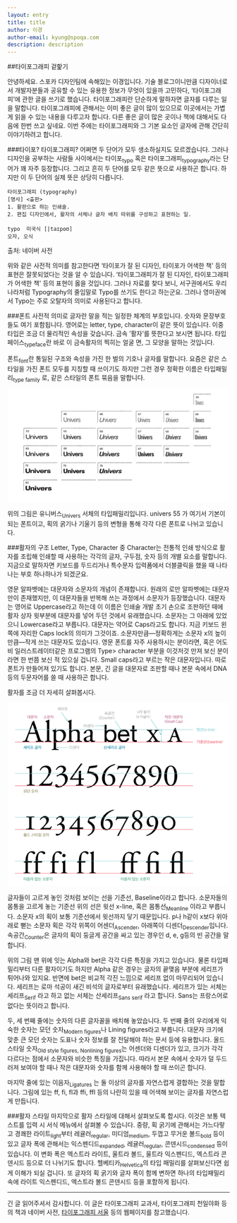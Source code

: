 ```yaml
---
layout: entry
title: title
author: 이경
author-email: kyung@spoqa.com
description: description
---
```


##타이포그래피 겉핥기

안녕하세요. 스포카 디자인팀에 속해있는 이경입니다. 기술 블로그이니만큼 디자이너로서 개발자분들과 공유할 수 있는 유용한 정보가 무엇이 있을까 고민하다, ‘타이포그래피’에 관한 글을 쓰기로 했습니다. 타이포그래피란 단순하게 말하자면 글자를 다루는 일을 말합니다. 타이포그래피에 관해서는 이미 좋은 글이 많이 있으므로 이곳에서는 가볍게 읽을 수 있는 내용을 다루고자 합니다. 다른 좋은 글이 많은 곳이나 책에 대해서도 다음에 한번 쓰고 싶네요. 이번 주에는 타이포그래피와 그 기본 요소인 글자에 관해 간단히 이야기하려고 합니다. 

###타이포? 타이포그래피?
어쩌면 두 단어가 모두 생소하실지도 모르겠습니다. 그러나 디자인을 공부하는 사람들 사이에서는 타이포<sub>typo</sub> 혹은 타이포그래피<sub>typography</sub>라는 단어가 꽤 자주 등장합니다. 그리고 흔히 두 단어를 모두 같은 뜻으로 사용하곤 합니다. 하지만 이 두 단어의 실제 뜻은 상당히 다릅니다. 

	타이포그래피 (typography)
	[명사] <출판>
	1. 활판으로 하는 인쇄술.
	2. 편집 디자인에서, 활자의 서체나 글자 배치 따위를 구성하고 표현하는 일.

	typo  미국식 [|taɪpoʊ] 
	오자, 오식

출처: 네이버 사전

위와 같은 사전적 의미를 참고한다면 ‘타이포가 잘 된 디자인, 타이포가 어색한 책' 등의 표현은 잘못되었다는 것을 알 수 있습니다. ‘타이포그래피가 잘 된 디자인, 타이포그래피가 어색한 책' 등의 표현이 옳을 것입니다. 그러나 자료를 찾다 보니, 서구권에서도 우리나라처럼 Typography의 줄임말로 Typo를 쓰기도 한다고 하는군요. 그러나 영미권에서 Typo는 주로 오탈자의 의미로 사용된다고 합니다. 

###폰트 
사전적 의미로 글자란 말을 적는 일정한 체계의 부호입니다. 숫자와 문장부호들도 여기 포함됩니다. 영어로는 letter, type, character이 같은 뜻이 있습니다. 이중 타입은 조금 더 물리적인 속성을 갖습니다. 금속 ’활자’를 뜻한다고 보시면 됩니다. 타입페이스<sub>typeface</sub>란 바로 이 금속활자의 찍히는 얼굴 면, 그 모양을 말하는 것입니다. 

폰트<sub>font</sub>란 통일된 구조와 속성을 가진 한 벌의 기호나 글자를 말합니다. 요즘은 같은 스타일을 가진 폰트 모두를 지칭할 때 쓰이기도 하지만 그런 경우 정확한 이름은 타입패밀리<sub>type family</sub> 로, 같은 스타일의 폰트 묶음을 말합니다. 

![Univers Familly](/images/Typography/univers_family.gif)

위의 그림은 유니버스<sub>Univers</sub> 서체의 타입패밀리입니다. univers 55 가 여기서 기본이 되는 폰트이고, 획의 굵기나 기울기 등의 변형을 통해 각각 다른 폰트로 나뉘고 있습니다. 

###활자의 구조
Letter, Type, Character 중 Character는 전통적 인쇄 방식으로 활자를 조립해 인쇄할 때 사용하는 각각의 글자, 구두점, 숫자 등의 개별 요소를 말합니다. 지금으로 말하자면 키보드를 두드리거나 특수문자 입력폼에서 더블클릭을 했을 때 나타나는 부호 하나하나가 되겠군요.

영문 알파벳에는 대문자와 소문자의 개념이 존재합니다. 원래의 로만 알파벳에는 대문자만이 존재했지만, 이 대문자들을 반복해 쓰는 과정에서 소문자가 등장했습니다. 대문자는 영어로 Uppercase라고 하는데 이 이름은 인쇄술 개발 초기 손으로 조판하던 때에 활자 상자 윗부분에 대문자를 넣어 두던 것에서 유래했습니다. 소문자는 그 아래에 있었으니 Lowercase라고 부릅니다. 대문자는 약어로 Caps라고도 합니다. 지금 키보드 왼쪽에 자리한 Caps lock의 의미가 그것이죠. 소문자만큼—정확하게는 소문자 x의 높이만큼—작게 쓰는 대문자도 있습니다. 영문 폰트를 자주 사용하시는 분이라면, 혹은 어도비 일러스트레이터같은 프로그램의 Type> character 부분을 이것저것 만져 보신 분이라면 한 번쯤 보신 적 있으실 겁니다. Small caps라고 부르는 작은 대문자입니다. 따로 폰트가 만들어져 있기도 합니다. 본문, 긴 글을 대문자로 조판할 때나 본문 속에서 DNA 등의 두문자어를 쓸 때 사용하곤 합니다. 

활자를 조금 더 자세히 살펴봅시다. 

![Type](/images/Typography/type.png)

글자들이 고르게 놓인 것처럼 보이는 선을 기준선, Baseline이라고 합니다. 소문자들의 몸통을 고르게 놓는 기준선 위의 선은 윗선 x-line, 혹은 몸통선<sub>Meanline</sub> 이라고 부릅니다. 소문자 x의 획이 보통 기준선에서 윗선까지 닿기 때문입니다. p나 h같이 x보다 위아래로 뻗는 소문자 획은 각각 위쪽이 어센더<sub>Ascender</sub>, 아래쪽이 디센더<sub>Descender</sub>입니다. 속공간<sub>Counter</sub>은 글자의 획이 둥글게 공간을 싸고 있는 경우인 d, e, g등의 빈 공간을 말합니다.

위의 그림 맨 위에 잇는 Alpha와 bet은 각각 다른 특징을 가지고 있습니다. 물론 타입패밀리부터 다른 활자이기도 하지만 Alpha 같은 경우는 글자의 끝맺음 부분에 세리프가 튀어나와 있지요. 반면에 bet은 비교적 각진 느낌으로 세리프 없이 마무리되어 있습니다. 세리프는 로마 석공이 새긴 비석의 글자로부터 유래했습니다. 세리프가 있는 서체는 세리프<sub>Serif</sub> 라고 하고 없는 서체는 산세리프<sub>Sans serif</sub> 라고 합니다. Sans는 프랑스어로 없다는 뜻이라고 합니다. 

 두, 세 번째 줄에는 숫자의 다른 글자꼴을 배치해 놓았습니다. 두 번째 줄의 우리에게 익숙한 숫자는 모던 숫자<sub>Modern figures</sub>나 Lining figures라고 부릅니다. 대문자 크기에 맞춘 큰 모던 숫자는 도표나 숫자 정보를 잘 전달해야 하는 문서 등에 유용합니다. 올드 스타일 숫자<sub>Old style figures, Nonlining figures</sub>는 어센더와 디센더가 있고, 크기가 각각 다르다는 점에서 소문자와 비슷한 특징을 가집니다. 따라서 본문 속에서 숫자가 덜 두드러져 보여야 할 때나 작은 대문자와 숫자를 함께 사용해야 할 때 쓰이곤 합니다. 

마지막 줄에 있는 이음자<sub>Ligatures</sub> 는 둘 이상의 글자를 자연스럽게 결합하는 것을 말합니다. 그림에 있는 ff, fi, fl과 ffi, ffl 등의 나란히 있을 때 어색해 보이는 글자를 자연스럽게 만듭니다. 

###활자 스타일
마지막으로 활자 스타일에 대해서 살펴보도록 합시다. 이것은 보통 텍스트를 입력 시 서식 메뉴에서 살펴볼 수 있습니다. 중량, 획 굵기에 관해서는 가느다랗고 경쾌한 라이트<sub>light</sub>부터 레귤러<sub>regular</sub>, 미디엄<sub>medium</sub>, 두껍고 무거운 볼드<sub>bold</sub> 등이 있고 글자 폭에 관해서는 익스펜디드<sub>expanded</sub>, 레귤러<sub>regular</sub>, 콘덴시드<sub>condensed</sub> 등이 있습니다. 이 변화 폭은 엑스트라 라이트, 울트라 볼드, 울트라 익스펜디드, 엑스트라 콘덴시드 등으로 더 나뉘기도 합니다. 헬베티카<sub>Helvetica</sub>의 타입 패밀리를 살펴보신다면 쉽게 이해가 되실 겁니다. 또 글자의 획 굵기와 글자 폭이 함께 변하면 하나의 타입패밀리 속에 라이트 익스펜디드, 엑스트라 볼드 콘덴시드 등을 포함하게 됩니다. 
***
긴 글 읽어주셔서 감사합니다. 이 글은 타이포그래피 교과서, 타이포그래피 천일야화 등의 책과 네이버 사전, [타이포그래피 서울](http://www.typographyseoul.com/) 등의 웹페이지를 참고했습니다.
